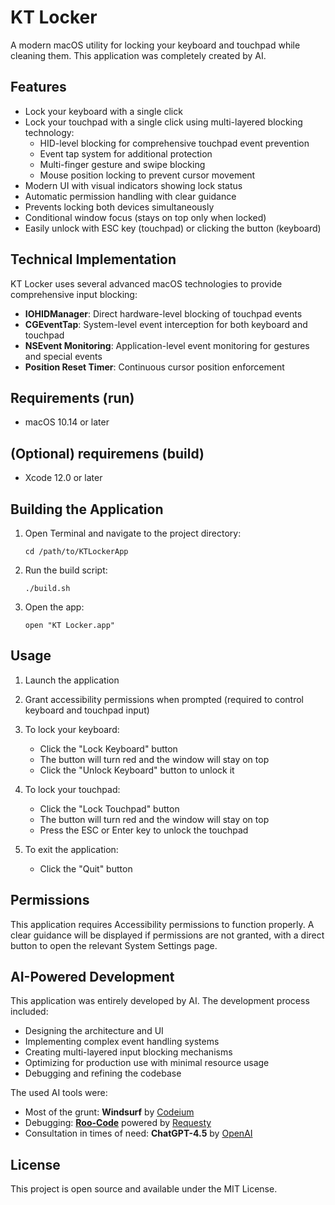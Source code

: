 # KT Locker

A modern macOS utility for locking your keyboard and touchpad while cleaning them. This application was completely created by AI.

## Features

- Lock your keyboard with a single click
- Lock your touchpad with a single click using multi-layered blocking technology:
  - HID-level blocking for comprehensive touchpad event prevention
  - Event tap system for additional protection
  - Multi-finger gesture and swipe blocking
  - Mouse position locking to prevent cursor movement
- Modern UI with visual indicators showing lock status
- Automatic permission handling with clear guidance
- Prevents locking both devices simultaneously
- Conditional window focus (stays on top only when locked)
- Easily unlock with ESC key (touchpad) or clicking the button (keyboard)

## Technical Implementation

KT Locker uses several advanced macOS technologies to provide comprehensive input blocking:

- **IOHIDManager**: Direct hardware-level blocking of touchpad events
- **CGEventTap**: System-level event interception for both keyboard and touchpad
- **NSEvent Monitoring**: Application-level event monitoring for gestures and special events
- **Position Reset Timer**: Continuous cursor position enforcement

## Requirements (run)

- macOS 10.14 or later

## (Optional) requiremens (build)

- Xcode 12.0 or later

## Building the Application

1. Open Terminal and navigate to the project directory:
   ```
   cd /path/to/KTLockerApp
   ```

2. Run the build script:
   ```
   ./build.sh
   ```

3. Open the app:
   ```
   open "KT Locker.app"
   ```

## Usage

1. Launch the application
2. Grant accessibility permissions when prompted (required to control keyboard and touchpad input)

3. To lock your keyboard:
   - Click the "Lock Keyboard" button
   - The button will turn red and the window will stay on top
   - Click the "Unlock Keyboard" button to unlock it

4. To lock your touchpad:
   - Click the "Lock Touchpad" button
   - The button will turn red and the window will stay on top
   - Press the ESC or Enter key to unlock the touchpad

5. To exit the application:
   - Click the "Quit" button

## Permissions

This application requires Accessibility permissions to function properly. A clear guidance will be displayed if permissions are not granted, with a direct button to open the relevant System Settings page.

## AI-Powered Development

This application was entirely developed by AI. The development process included:

- Designing the architecture and UI
- Implementing complex event handling systems
- Creating multi-layered input blocking mechanisms
- Optimizing for production use with minimal resource usage
- Debugging and refining the codebase

The used AI tools were:

- Most of the grunt: **Windsurf** by [Codeium](https://codeium.com/)
- Debugging: [**Roo-Code**](https://github.com/RooVetGit/Roo-Code) powered by [Requesty](https://www.requesty.ai/)
- Consultation in times of need: **ChatGPT-4.5** by [OpenAI](https://openai.com/)

## License

This project is open source and available under the MIT License.
